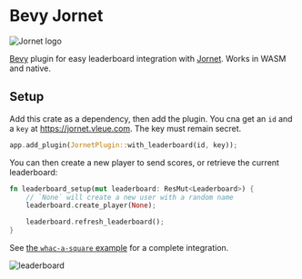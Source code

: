 # Bevy Jornet

![Jornet logo](https://jornet.vleue.com/logo-200.png)

[Bevy](https://bevyengine.org) plugin for easy leaderboard integration with [Jornet](https://jornet.vleue.com). Works in WASM and native.

## Setup

Add this crate as a dependency, then add the plugin. You cna get an `id` and a `key` at https://jornet.vleue.com. The key must remain secret.

```rust
app.add_plugin(JornetPlugin::with_leaderboard(id, key));
```

You can then create a new player to send scores, or retrieve the current leaderboard:

```rust
fn leaderboard_setup(mut leaderboard: ResMut<Leaderboard>) {
    // `None` will create a new user with a random name
    leaderboard.create_player(None);

    leaderboard.refresh_leaderboard();
}
```

See [the `whac-a-square` example](./examples/whac-a-square.rs) for a complete integration.

![leaderboard](https://raw.githubusercontent.com/vleue/jornet/main/bevy-jornet/leaderboard.png)
